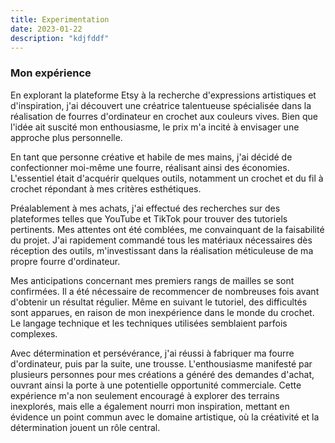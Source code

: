```yaml
---
title: Experimentation
date: 2023-01-22
description: "kdjfddf"
---
```


### Mon expérience

En explorant la plateforme Etsy à la recherche d'expressions artistiques et d'inspiration, j'ai découvert une créatrice talentueuse spécialisée dans la réalisation de fourres d'ordinateur en crochet aux couleurs vives. Bien que l'idée ait suscité mon enthousiasme, le prix m'a incité à envisager une approche plus personnelle.

En tant que personne créative et habile de mes mains, j'ai décidé de confectionner moi-même une fourre, réalisant ainsi des économies. L'essentiel était d'acquérir quelques outils, notamment un crochet et du fil à crochet répondant à mes critères esthétiques.

Préalablement à mes achats, j'ai effectué des recherches sur des plateformes telles que YouTube et TikTok pour trouver des tutoriels pertinents. Mes attentes ont été comblées, me convainquant de la faisabilité du projet. J'ai rapidement commandé tous les matériaux nécessaires dès réception des outils, m'investissant dans la réalisation méticuleuse de ma propre fourre d'ordinateur.

Mes anticipations concernant mes premiers rangs de mailles se sont confirmées. Il a été nécessaire de recommencer de nombreuses fois avant d'obtenir un résultat régulier. Même en suivant le tutoriel, des difficultés sont apparues, en raison de mon inexpérience dans le monde du crochet. Le langage technique et les techniques utilisées semblaient parfois complexes.

Avec détermination et persévérance, j'ai réussi à fabriquer ma fourre d'ordinateur, puis par la suite, une trousse. L'enthousiasme manifesté par plusieurs personnes pour mes créations a généré des demandes d'achat, ouvrant ainsi la porte à une potentielle opportunité commerciale. Cette expérience m'a non seulement encouragé à explorer des terrains inexplorés, mais elle a également nourri mon inspiration, mettant en évidence un point commun avec le domaine artistique, où la créativité et la détermination jouent un rôle central.
